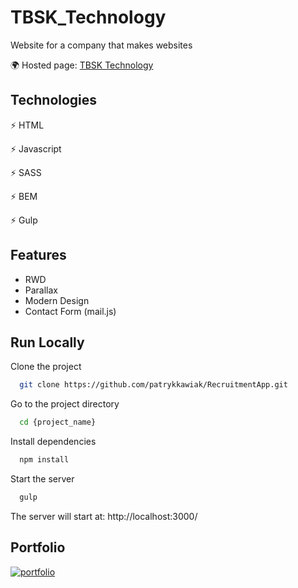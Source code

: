 
# TBSK_Technology

Website for a company that makes websites

🌍 Hosted page: [TBSK Technology](tbsk-technology.vercel.app/)


## Technologies

⚡️ HTML

⚡️ Javascript

⚡️ SASS

⚡️ BEM

⚡️ Gulp


## Features

- RWD
- Parallax
- Modern Design
- Contact Form (mail.js)

## Run Locally

Clone the project

```bash
  git clone https://github.com/patrykkawiak/RecruitmentApp.git
```

Go to the project directory

```bash
  cd {project_name}
```

Install dependencies

```bash
  npm install
```

Start the server

```bash
  gulp
```

The server will start at: http://localhost:3000/
##  Portfolio
[![portfolio](https://img.shields.io/badge/my_portfolio-000?style=for-the-badge&logo=ko-fi&logoColor=white)](https://portfolio-patrykkawiak.vercel.app/)
